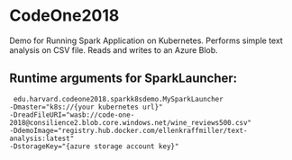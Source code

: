 # CodeOne2018

Demo for Running Spark Application on Kubernetes.  Performs simple text analysis on CSV file. Reads and writes to an Azure Blob.

## Runtime arguments for SparkLauncher: 
``` 
 edu.harvard.codeone2018.sparkk8sdemo.MySparkLauncher
-Dmaster="k8s://{your kubernetes url}"    
-DreadFileURI="wasb://code-one-2018@consilience2.blob.core.windows.net/wine_reviews500.csv"   
-DdemoImage="registry.hub.docker.com/ellenkraffmiller/text-analysis:latest"  
-DstorageKey="{azure storage account key}"  
```         
